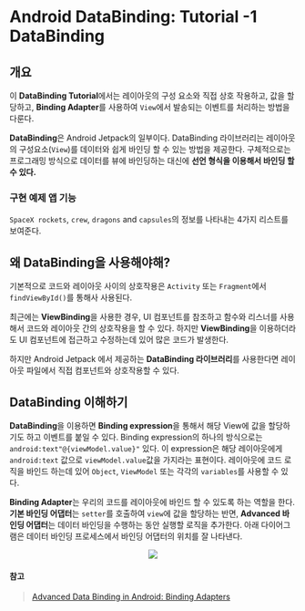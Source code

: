 # Android DataBinding: Tutorial -1 DataBinding

## 개요

<p>

이 **DataBinding Tutorial**에서는 레이아웃의 구성 요소와 직접 상호 작용하고, 값을 할당하고, **Binding Adapter**를 사용하여 `View`에서 발송되는 이벤트를 처리하는 방법을 다룬다.

</p>

<p>

**DataBinding**은 Android Jetpack의 일부이다. DataBinding 라이브러리는 레이아웃의 구성요소(`View`)를  데이터와 쉽게 바인딩 할 수 있는 방법을 제공한다. 구체적으로는 프로그래밍 방식으로 데이터를 뷰에 바인딩하는 대신에 **선언 형식을 이용해서 바인딩 할 수 있다.**

</p>

### 구현 예제 앱 기능

<p>

`SpaceX rockets`, `crew`, `dragons` and `capsules`의 정보를 나타내는 4가지 리스트를 보여준다.

</p>

## 왜 DataBinding을 사용해야해?

<p>

기본적으로 코드와 레이아웃 사이의 상호작용은 ``Activity`` 또는 `Fragment`에서 `findViewById()`를 통해사 사용된다.

최근에는 **ViewBinding**을 사용한 경우, UI 컴포넌트를 참조하고 함수와 리스너를 사용해서 코드와 레이아웃 간의 상호작용을 할 수 있다. 하지만 **ViewBinding**을 이용하더라도 UI 컴포넌트에 접근하고 수정하는데 있어 많은 코드가 발생한다. 

하지만 Android Jetpack 에서 제공하는 **DataBinding 라이브러리**를 사용한다면 레이아웃 파일에서 직접 컴포넌트와 상호작용할 수 있다.

</p>

## DataBinding 이해하기
<p>

**DataBinding**을 이용하면 **Binding expression**을 통해서 해당 View에 값을 할당하기도 하고 이벤트를 붙일 수 있다. Binding expression의 하나의 방식으로는 `android:text"@{viewModel.value}"` 있다. 이 expression은 해당 레이아웃에게 `android:text` 값으로 `viewModel.value`값을 가지라는 표현이다. 레이아웃에 코드 로직을 바인드 하는데 있어 `Object`, `ViewModel` 또는 각각의 `variables`를 사용할 수 있다.

</p>

<p>

**Binding Adapter**는 우리의 코드를 레이아웃에 바인드 할 수 있도록 하는 역할을 한다. **기본 바인딩 어댑터**는 `setter`를 호출하여 `view`에 값을 할당하는 반면, **Advanced 바인딩 어댑터**는 데이터 바인딩을 수행하는 동안 실행할 로직을 추가한다.
아래 다이어그램은 데이터 바인딩 프로세스에서 바인딩 어댑터의 위치를 잘 나타낸다.  

</p>

<p align = "center">
<img src="https://koenig-media.raywenderlich.com/uploads/2021/10/DataBinding.png"/>
</p>


#### 참고
> [Advanced Data Binding in Android: Binding Adapters](https://www.raywenderlich.com/28513564-advanced-data-binding-in-android-binding-adapters#toc-anchor-001)
